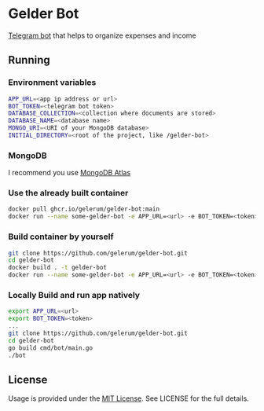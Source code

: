 # Gelder Bot
[Telegram bot](https://t.me/gelderbot) that helps to organize expenses and income
## Running
### Environment variables
```bash
APP_URL=<app ip address or url>
BOT_TOKEN=<telegram bot token>
DATABASE_COLLECTION=<collection where documents are stored>
DATABASE_NAME=<database name>
MONGO_URI=<URI of your MongoDB database>
INITIAL_DIRECTORY=<root of the project, like /gelder-bot>
```
### MongoDB
I recommend you use [MongoDB Atlas](https://www.mongodb.com/atlas/database)
### Use the already built container
```bash
docker pull ghcr.io/gelerum/gelder-bot:main
docker run --name some-gelder-bot -e APP_URL=<url> -e BOT_TOKEN=<token>...  -d gelder-bot
```
### Build container by yourself
```bash
git clone https://github.com/gelerum/gelder-bot.git
cd gelder-bot
docker build . -t gelder-bot
docker run --name some-gelder-bot -e APP_URL=<url> -e BOT_TOKEN=<token>...  -d gelder-bot
```
### Locally Build and run app natively
```bash
export APP_URL=<url>
export BOT_TOKEN=<token>
...
git clone https://github.com/gelerum/gelder-bot.git
cd gelder-bot
go build cmd/bot/main.go
./bot
```
## License
Usage is provided under the [MIT License](https://opensource.org/licenses/mit-license.php). See LICENSE for the full details.